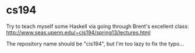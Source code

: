 cs194
=====
Try to teach myself some Haskell via going through Brent's excellent class:
http://www.seas.upenn.edu/~cis194/spring13/lectures.html

The repository name should be "cis194", but I'm too lazy to fix the typo...
